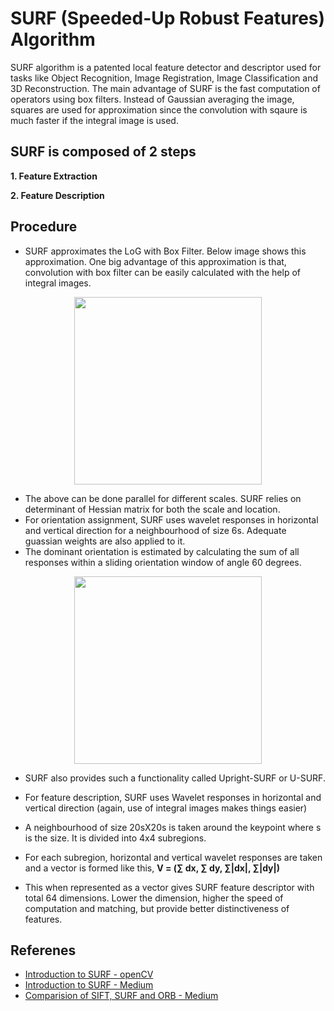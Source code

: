 # SURF (Speeded-Up Robust Features) Algorithm

SURF algorithm is a patented local feature detector and descriptor used for tasks like Object Recognition, Image Registration, Image Classification and 3D Reconstruction. The main advantage of SURF is the fast computation of operators using box filters. Instead of Gaussian averaging the image, squares are used for approximation since the convolution with sqaure is much faster if the integral image is used.


## SURF is composed of 2 steps
**1. Feature Extraction**

**2. Feature Description**

## Procedure
- SURF approximates the LoG with Box Filter. Below image shows this approximation. One big advantage of this approximation is that, convolution with box filter can be easily calculated with the help of integral images. 

<p align="center">
  <img width="300" height="300" src="https://i.postimg.cc/prFhm53j/SURF1.png">
</p>

- The above can be done parallel for different scales. SURF relies on determinant of Hessian matrix for both the scale and location.
- For orientation assignment, SURF uses wavelet responses in horizontal and vertical direction for a neighbourhood of size 6s. Adequate guassian weights are also applied to it.
-  The dominant orientation is estimated by calculating the sum of all responses within a sliding orientation window of angle 60 degrees. 

<p align="center">
  <img width="300" height="300" src="https://i.postimg.cc/SN5mDLgF/SURF2.png">
</p>


-  SURF also provides such a functionality called Upright-SURF or U-SURF.
-  For feature description, SURF uses Wavelet responses in horizontal and vertical direction (again, use of integral images makes things easier)
-  A neighbourhood of size 20sX20s is taken around the keypoint where s is the size. It is divided into 4x4 subregions. 
-  For each subregion, horizontal and vertical wavelet responses are taken and a vector is formed like this, **V = (∑ dx, ∑ dy, ∑|dx|, ∑|dy|)**

- This when represented as a vector gives SURF feature descriptor with total 64 dimensions. Lower the dimension, higher the speed of computation and matching, but provide better distinctiveness of features.

## Referenes
- [Introduction to SURF - openCV](https://opencv-python-tutroals.readthedocs.io/en/latest/py_tutorials/py_feature2d/py_surf_intro/py_surf_intro.html)
- [Introduction to SURF - Medium](https://medium.com/data-breach/introduction-to-surf-speeded-up-robust-features-c7396d6e7c4e)
- [Comparision of SIFT, SURF and ORB - Medium](https://medium.com/@shehan.a.perera/a-comparison-of-sift-surf-and-orb-333d64bcaaea)